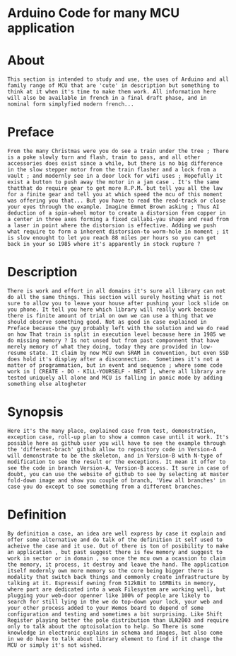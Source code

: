 
Arduino Code for many MCU application 
=====================================


About
=====
	This section is intended to study and use, the uses of Arduino and all family range of MCU that are 'cute' in description but something to think at it when it's time to make them work. All information here will also be available in french in a final draft phase, and in nominal form simplyfied modern french...  

Preface
=======
		
	From the many Christmas were you do see a train under the tree ; There is a poke slowly turn and flash, train to pass, and all other accessories does exist since a while, but there is no big difference in the slow stepper motor from the train flasher and a lock from a vault ; and modernly see in a door lock for wifi uses ; Hopefully it exist a button to push away the motor in a jam case . It's the same thatthat do require gear to get more R.P.M. but tell you all the law for a finite gear and tell you at which speed the mcu of this moment was offering you that... But you have to read the read-track or close your eyes through the example. Imagine Emmet Brown asking ; Thus AI deduction of a spin-wheel motor to create a distorsion from copper in a center in three axes forming a fixed callabi-yau shape and read from a laser in point where the distorsion is effective. Adding we push what require to form a inherent distorsion-to worm-hole in moment ; it is slow enought to let you reach 88 miles per hours so you can get back in your so 1985 where it's apparently in stock rupture ? 
	

Description
===========

	There is work and effort in all domains it's sure all library can not do all the same things. This section will surely hosting what is not sure to allow you to leave your house after pushing your lock slide on you phone. It tell you here which library will really work because there is finite amount of trial on own we can use a thing that we should observe something good. Not as good in case explained in Preface because the guy probably left with the solution and we do read on how That train is split in execution level because here in 1985 we do missing memory ? Is not unsed but from past componnent that have merely memory of what they doing, today they are provided in low-resume state. It claim by now MCU own SRAM in convention, but even SSD does hold it's display after a disconnection.  Sometimes it's not a matter of programmation, but in event and sequence ; where some code work in [ CREATE - DO - KILL-YOURSELF - NEXT ], where all library are tested uniquely all alone and MCU is falling in panic mode by adding something else altogheter 
	   
	

Synopsis
========
	Here it's the many place, explained case from test, demonstration, exception case, roll-up plan to show a common case until it work. It's possible here as github user you will have to see the example through the 'different-brach' github allow to repository code in Version-A will demonstrate to be the skeleton, and in Version-B with N-type of modification to see the result or the exceptions. It mean it offer to see the code in branch Version-A, Version-B access. It sure in case of doubt, you can use the website of github to see by selecting at master fold-down image and show you couple of branch, 'View all branches' in case you do except to see something from a different branches. 


Definition
==========
	By definition a case, an idea are well express by case it explain and offer some alternative and do talk of the definition it self used to acheive the case and it use. Out of there is ton of posibility to make an application , but past suggest there is few memory and suggest to work in sector or in domain , so once the mcu own a ocassion to claim the memory, it process, it destroy and leave the hand. The application itself modernly own more memory so the core being bigger there is modality that switch back things and commonly create infrastructure by talking at it. Espressif owning from 512kBit to 16MBits in memory, where part are dedicated into a weak Filesystem are working well, but plugging your web-door openner like 100% of people are likely to search for still lying in the we do top-down your lock, your web and your other process added to your Wemos board to depend of some configuration and testing and sometimes a bit surprising. Like Shift Register playing better the pole distribution than ULN2003 and require only to talk about the optoisolation to help. So There is some knowledge in electronic explains in schema and images, but also come in we do have to talk about library element to find if it change the MCU or simply it's not wished. 
	
